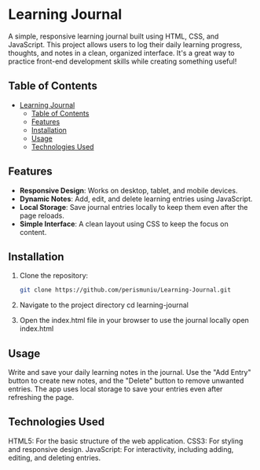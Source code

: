 # Learning Journal

A simple, responsive learning journal built using HTML, CSS, and JavaScript. This project allows users to log their daily learning progress, thoughts, and notes in a clean, organized interface. It's a great way to practice front-end development skills while creating something useful!

## Table of Contents

- [Learning Journal](#learning-journal)
  - [Table of Contents](#table-of-contents)
  - [Features](#features)
  - [Installation](#installation)
  - [Usage](#usage)
  - [Technologies Used](#technologies-used)

## Features

- **Responsive Design**: Works on desktop, tablet, and mobile devices.
- **Dynamic Notes**: Add, edit, and delete learning entries using JavaScript.
- **Local Storage**: Save journal entries locally to keep them even after the page reloads.
- **Simple Interface**: A clean layout using CSS to keep the focus on content.

## Installation

1. Clone the repository:
   ```bash
   git clone https://github.com/perismuniu/Learning-Journal.git

2. Navigate to the project directory
   cd learning-journal

3. Open the index.html file in your browser to use the journal locally
   open index.html

## Usage
Write and save your daily learning notes in the journal.
Use the "Add Entry" button to create new notes, and the "Delete" button to remove unwanted entries.
The app uses local storage to save your entries even after refreshing the page.


## Technologies Used
HTML5: For the basic structure of the web application.
CSS3: For styling and responsive design.
JavaScript: For interactivity, including adding, editing, and deleting entries.
